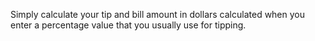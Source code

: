 Simply calculate your tip and bill amount in dollars calculated when you enter a percentage value that you usually use for tipping.
